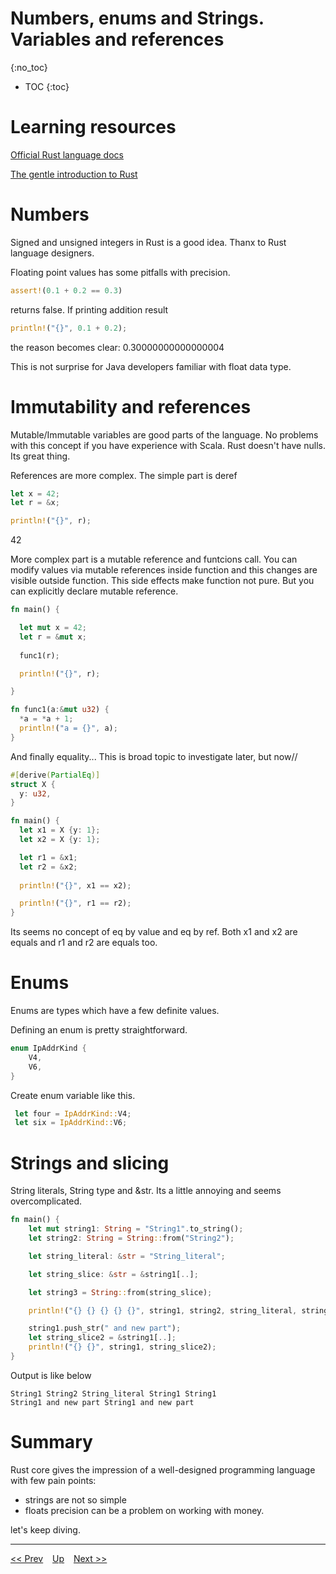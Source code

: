 # Numbers, enums and Strings. Variables and references

{:no_toc}

* TOC
{:toc}

# Learning resources
[Official Rust language docs](https://doc.rust-lang.org/book/title-page.html)

[The gentle introduction to Rust](https://stevedonovan.github.io/rust-gentle-intro/readme.html)

# Numbers
Signed and unsigned integers in Rust is a good idea. Thanx to Rust language designers.

Floating point values has some pitfalls with precision.
```rust 
assert!(0.1 + 0.2 == 0.3)
```

returns false. If printing addition result 
```rust 
println!("{}", 0.1 + 0.2);
``` 
the reason becomes clear: 0.30000000000000004

This is not surprise for Java developers familiar with float data type.
 

# Immutability and references
Mutable/Immutable variables are good parts of the language. No problems with this concept if you have experience with Scala.
Rust doesn't have nulls. Its great thing.

References are more complex. The simple part is deref 

```rust
let x = 42;  
let r = &x;

println!("{}", r);
```

42 

More complex part is a mutable reference and funtcions call. You can modify values via mutable references inside function and this changes are visible outside function. This side effects make function not pure. But you can explicitly declare mutable reference.

```rust
fn main() {

  let mut x = 42;
  let r = &mut x;
  
  func1(r);

  println!("{}", r);

}

fn func1(a:&mut u32) {
  *a = *a + 1;
  println!("a = {}", a);
}
```

And finally equality... This is broad topic to investigate later, but now//

```rust 
#[derive(PartialEq)]
struct X {
  y: u32,
}

fn main() {
  let x1 = X {y: 1};
  let x2 = X {y: 1};

  let r1 = &x1;
  let r2 = &x2;
  
  println!("{}", x1 == x2);

  println!("{}", r1 == r2);
}
```

Its seems no concept of eq by value and eq by ref. Both x1 and x2 are equals and r1 and r2 are equals too.

# Enums
Enums are types which have a few definite values.

Defining an enum is pretty straightforward.
```rust
enum IpAddrKind {
    V4,
    V6,
}
```
Create enum variable like this.
```rust
 let four = IpAddrKind::V4;
 let six = IpAddrKind::V6;
```

# Strings and slicing
String literals, String type and &str. Its a little annoying and seems overcomplicated. 
```rust
fn main() {
    let mut string1: String = "String1".to_string();
    let string2: String = String::from("String2");

    let string_literal: &str = "String_literal";

    let string_slice: &str = &string1[..];

    let string3 = String::from(string_slice);

    println!("{} {} {} {} {}", string1, string2, string_literal, string_slice, string3);

    string1.push_str(" and new part");
    let string_slice2 = &string1[..];
    println!("{} {}", string1, string_slice2);
}
```

Output is like below
```
String1 String2 String_literal String1 String1
String1 and new part String1 and new part
```

# Summary
Rust core gives the impression of a well-designed programming language with few pain points: 
* strings are not so simple
* floats precision can be a problem on working with money.

let's keep diving.

---
[<< Prev](../index.md) &ensp; [Up](../index.md) &ensp; [Next >>]()  